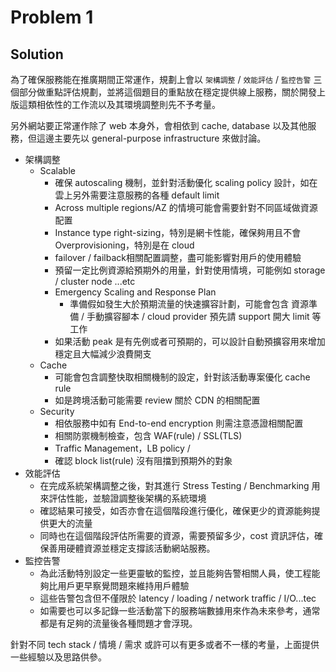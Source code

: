 # Problem 1

## Solution

為了確保服務能在推廣期間正常運作，規劃上會以 `架構調整` / `效能評估` / `監控告警` 三個部分做重點評估規劃，並將這個題目的重點放在穩定提供線上服務，關於開發上版這類相依性的工作流以及其環境調整則先不予考量。

另外網站要正常運作除了 web 本身外，會相依到 cache, database 以及其他服務，但這邊主要先以 general-purpose infrastructure 來做討論。

- 架構調整
  - Scalable
    - 確保 autoscaling 機制，並針對活動優化 scaling policy 設計，如在雲上另外需要注意服務的各種 default limit
    - Across multiple regions/AZ 的情境可能會需要針對不同區域做資源配置
    - Instance type right-sizing，特別是網卡性能，確保夠用且不會 Overprovisioning，特別是在 cloud
    - failover / failback相關配置調整，盡可能影響對用戶的使用體驗
    - 預留一定比例資源給預期外的用量，針對使用情境，可能例如 storage / cluster node ...etc
    - Emergency Scaling and Response Plan
      - 準備假如發生大於預期流量的快速擴容計劃，可能會包含 資源準備 / 手動擴容腳本 / cloud provider 預先請 support 開大 limit 等工作
    - 如果活動 peak 是有先例或者可預期的，可以設計自動預擴容用來增加穩定且大幅減少浪費開支
  - Cache
    - 可能會包含調整快取相關機制的設定，針對該活動專案優化 cache rule
    - 如是跨境活動可能需要 review 關於 CDN 的相關配置
  - Security
    - 相依服務中如有 End-to-end encryption 則需注意憑證相關配置
    - 相關防禦機制檢查，包含 WAF(rule) / SSL(TLS)
    - Traffic Management，LB policy /
    - 確認 block list(rule) 沒有阻擋到預期外的對象
- 效能評估
  - 在完成系統架構調整之後，對其進行 Stress Testing / Benchmarking 用來評估性能，並驗證調整後架構的系統環境
  - 確認結果可接受，如否亦會在這個階段進行優化，確保更少的資源能夠提供更大的流量
  - 同時也在這個階段評估所需要的資源，需要預留多少，cost 資訊評估，確保善用硬體資源並穩定支撐該活動網站服務。
- 監控告警
  - 為此活動特別設定一些更靈敏的監控，並且能夠告警相關人員，使工程能夠比用戶更早察覺問題來維持用戶體驗
  - 這些告警包含但不僅限於 latency / loading / network traffic / I/O...tec
  - 如需要也可以多記錄一些活動當下的服務端數據用來作為未來參考，通常都是有足夠的流量後各種問題才會浮現。

針對不同 tech stack / 情境 / 需求 或許可以有更多或者不一樣的考量，上面提供一些經驗以及思路供參。
